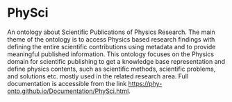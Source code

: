 # PhySci
An ontology about Scientific Publications of Physics Research. The main theme of the ontology is to access Physics based research findings with defining the entire scientific contributions using metadata and to provide meaningful published information. This ontology focuses on the Physics domain for scientific publishing to get a knowledge base representation and define physics contents, such as scientific methods, scientific problems, and solutions etc. mostly used in the related research area.
Full documentation is accessible from the link https://phy-onto.github.io/Documentation/PhySci.html.

